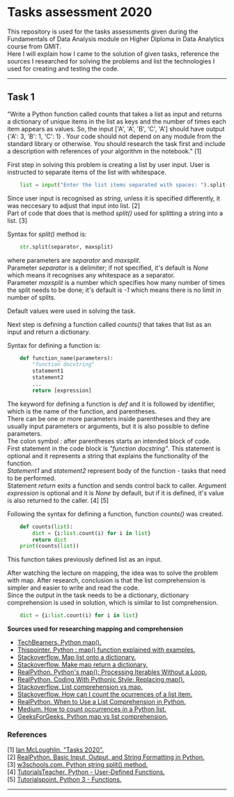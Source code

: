 # Tasks assessment 2020

This repository is used for the tasks assessments given during the Fundamentals of Data Analysis module on Higher Diploma in Data Analytics course from GMIT.\
Here I will explain how I came to the solution of given tasks, reference the sources I researched for solving the problems and list the technologies I used for creating and testing the code.

***

## Task 1

"Write a Python function called counts that takes a list as input and returns a dictionary of unique items in the list as keys and the number of times each item appears as values. So, the input ['A', 'A', 'B', 'C', 'A'] should have output {'A': 3, 'B': 1, 'C': 1} . Your code should not depend on any module from the standard library or otherwise. You should research the task first and include a description with references of your algorithm in the notebook." [1]

First step in solving this problem is creating a list by user input. User is instructed to separate items of the list with whitespace.

```python
    list = input("Enter the list items separated with spaces: ").split()
```

Since user input is recognised as *string*, unless it is specified differently, it was neccesary to adjust that input into list. [2] \
Part of code that does that is method *split()* used for splitting a string into a list. [3]

Syntax for *split()* method is:

```python
    str.split(separator, maxsplit)
```
where parameters are *separator* and *maxsplit*. \
Parameter *separator* is a delimiter; if not specified, it's default is *None* which means it recognises any whitespace as a separator.\
Parameter *maxsplit* is a number which specifies how many number of times the split needs to be done; it's default is *-1* which means there is no limit in number of splits.

Default values were used in solving the task.

Next step is defining a function called *counts()* that takes that list as an input and return a dictionary.

Syntax for defining a function is:

``` python
    def function_name(parameters):
        "function docstring"
        statement1
        statement2
        ...
        return [expression]
```
The keyword for defining a function is *def* and it is followed by identifier, which is the name of the function, and parentheses.\
There can be one or more parameters inside parentheses and they are usually input parameters or arguments, but it is also possible to define parameters.\
The colon symbol *:* after parentheses starts an intended block of code.\
First statement in the code block is *"function docstring"*. This statement is optional and it represents a string that explains the functionality of the function.\
*Statement1* and *statement2* represent body of the function - tasks that need to be performed.\
Statement *return* exits a function and sends control back to caller. Argument *expression* is optional and it is *None* by default, but if it is defined, it's value is also returned to the caller. [4] [5]


Following the syntax for defining a function, function *counts()* was created.

``` python
    def counts(list):
        dict = {i:list.count(i) for i in list}
        return dict
    print(counts(list))
```
This function takes previously defined list as an input.

After watching the lecture on mapping, the idea was to solve the problem with map. After research, conclusion is that the list comprehension is simpler and easier to write and read the code.\
Since the output in the task needs to be a dictionary, dictionary comprehension is used in solution, which is similar to list comprehension.

```python
    dict = {i:list.count(i) for i in list}
```



**Sources used for researching mapping and comprehension**

* [TechBeamers. Python map().](https://www.techbeamers.com/python-map-function/)
* [Thispointer. Python : map() function explained with examples.](https://thispointer.com/python-map-function-explained-with-examples/)
* [Stackoverflow. Map list onto a dictionary.](https://stackoverflow.com/questions/1993840/map-list-onto-dictionary)
* [Stackoverflow. Make map return a dictionary.](https://stackoverflow.com/questions/4863406/make-map-return-a-dictionary)
* [RealPython. Python's map(): Processing Iterables Without a Loop.](https://realpython.com/python-map-function/)
* [RealPython. Coding With Pythonic Style: Replacing map().](https://realpython.com/python-map-function/#coding-with-pythonic-style-replacing-map)
* [Stackoverflow. List comprehension vs map.](https://stackoverflow.com/questions/1247486/list-comprehension-vs-map)
* [Stackoverflow. How can I count the ocurrences of a list item.](https://stackoverflow.com/questions/2600191/how-can-i-count-the-occurrences-of-a-list-item)
* [RealPython. When to Use a List Comprehension in Python.](https://realpython.com/list-comprehension-python/)
* [Medium. How to count occurrences in a Python list.](https://medium.com/better-programming/how-to-count-occurrences-in-a-python-list-f799072538b3)
* [GeeksForGeeks. Python map vs list comprehension.](https://www.geeksforgeeks.org/python-map-vs-list-comprehension/)


### References
[1] [Ian McLoughlin. "Tasks 2020".](https://learnonline.gmit.ie/mod/url/view.php?id=102071) \
[2] [RealPython. Basic Input, Output, and String Formatting in Python.](https://realpython.com/python-input-output/)\
[3] [w3schools.com. Python string split() method.](https://www.w3schools.com/python/ref_string_split.asp)\
[4] [TutorialsTeacher. Python - User-Defined Functions.](https://www.tutorialsteacher.com/python/python-user-defined-function)\
[5] [Tutorialspoint. Python 3 - Functions.](https://www.tutorialspoint.com/python3/python_functions.htm)

***



